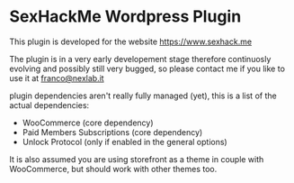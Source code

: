 # SexHackMe Wordpress Plugin

This plugin is developed for the website https://www.sexhack.me

The plugin is in a very early developement stage therefore 
continuosly evolving and possibly still very bugged, so 
please contact me if you like to use it at franco@nexlab.it

plugin dependencies aren't really fully managed (yet), 
this is a list of the actual dependencies:

 * WooCommerce (core dependency)
 * Paid Members Subscriptions (core dependency)
 * Unlock Protocol (only if enabled in the general options)


 It is also assumed you are using storefront as a theme in couple with 
 WooCommerce, but should work with other themes too.

